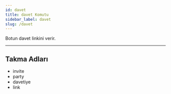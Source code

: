 ```yaml
---
id: davet
title: davet Komutu
sidebar_label: davet
slug: /davet
---
```

Botun davet linkini verir.

---

## Takma Adları

- invite
- party
- davetiye
- link